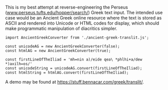 This is my best attempt at reverse-engineering the Perseus
(www.perseus.tufts.edu/hopper/search/) Greek text input. The intended
use case would be an Ancient Greek online resource where the text is
stored as ASCII and rendered into Unicode or HTML codes for display,
which should make programmatic manipulation of diacritics simpler.

```
import AncientGreekConverter from './ancient-greek-translit.js';

const unicodeAG = new AncientGreekConverter(false);
const htmlAG = new AncientGreekConverter(true);

const firstLineOfTheIliad = 'mh=nin a)/eide qea\ *phlhi+a/dew *)axilh=os/'
const unicodeString = unicodeAG.convert(firstLineOfTheIliad);
const htmlString = htmlAG.convert(firstLineOfTheIliad);
```

A demo may be found at https://stuff.bennacar.com/greek/translit/.
